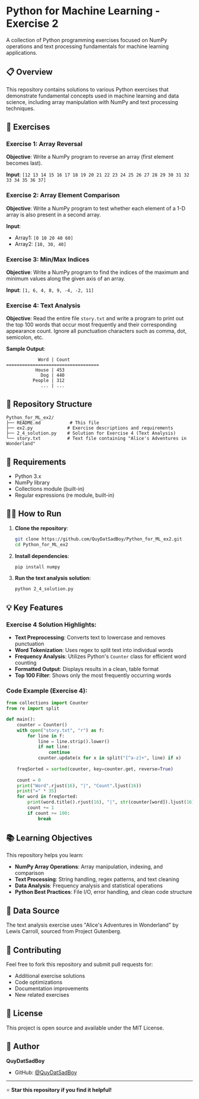 # Python for Machine Learning - Exercise 2

A collection of Python programming exercises focused on NumPy operations and text processing fundamentals for machine learning applications.

## 📋 Overview

This repository contains solutions to various Python exercises that demonstrate fundamental concepts used in machine learning and data science, including array manipulation with NumPy and text processing techniques.

## 🚀 Exercises

### Exercise 1: Array Reversal
**Objective**: Write a NumPy program to reverse an array (first element becomes last).

**Input**: `[12 13 14 15 16 17 18 19 20 21 22 23 24 25 26 27 28 29 30 31 32 33 34 35 36 37]`

### Exercise 2: Array Element Comparison
**Objective**: Write a NumPy program to test whether each element of a 1-D array is also present in a second array.

**Input**: 
- Array1: `[0 10 20 40 60]`
- Array2: `[10, 30, 40]`

### Exercise 3: Min/Max Indices
**Objective**: Write a NumPy program to find the indices of the maximum and minimum values along the given axis of an array.

**Input**: `[1, 6, 4, 8, 9, -4, -2, 11]`

### Exercise 4: Text Analysis
**Objective**: Read the entire file `story.txt` and write a program to print out the top 100 words that occur most frequently and their corresponding appearance count. Ignore all punctuation characters such as comma, dot, semicolon, etc.

**Sample Output**:
```
            Word | Count           
===================================
           House | 453             
             Dog | 440             
          People | 312             
             ... | ...             
```

## 📁 Repository Structure

```
Python_for_ML_ex2/
├── README.md           # This file
├── ex2.py             # Exercise descriptions and requirements
├── 2_4_solution.py    # Solution for Exercise 4 (Text Analysis)
└── story.txt          # Text file containing "Alice's Adventures in Wonderland"
```

## 🔧 Requirements

- Python 3.x
- NumPy library
- Collections module (built-in)
- Regular expressions (re module, built-in)

## 🏃‍♂️ How to Run

1. **Clone the repository**:
   ```bash
   git clone https://github.com/QuyDatSadBoy/Python_for_ML_ex2.git
   cd Python_for_ML_ex2
   ```

2. **Install dependencies**:
   ```bash
   pip install numpy
   ```

3. **Run the text analysis solution**:
   ```bash
   python 2_4_solution.py
   ```

## 💡 Key Features

### Exercise 4 Solution Highlights:
- **Text Preprocessing**: Converts text to lowercase and removes punctuation
- **Word Tokenization**: Uses regex to split text into individual words
- **Frequency Analysis**: Utilizes Python's `Counter` class for efficient word counting
- **Formatted Output**: Displays results in a clean, table format
- **Top 100 Filter**: Shows only the most frequently occurring words

### Code Example (Exercise 4):
```python
from collections import Counter
from re import split

def main():
    counter = Counter()
    with open("story.txt", "r") as f:
        for line in f:
            line = line.strip().lower()
            if not line:
                continue
            counter.update(x for x in split("[^a-z]+", line) if x)
    
    freqSorted = sorted(counter, key=counter.get, reverse=True)
    
    count = 0
    print("Word".rjust(16), "|", "Count".ljust(16))
    print("=" * 35)
    for word in freqSorted:
        print(word.title().rjust(16), "|", str(counter[word]).ljust(16))
        count += 1
        if count >= 100:
            break
```

## 📚 Learning Objectives

This repository helps you learn:
- **NumPy Array Operations**: Array manipulation, indexing, and comparison
- **Text Processing**: String handling, regex patterns, and text cleaning
- **Data Analysis**: Frequency analysis and statistical operations
- **Python Best Practices**: File I/O, error handling, and clean code structure

## 📖 Data Source

The text analysis exercise uses "Alice's Adventures in Wonderland" by Lewis Carroll, sourced from Project Gutenberg.

## 🤝 Contributing

Feel free to fork this repository and submit pull requests for:
- Additional exercise solutions
- Code optimizations
- Documentation improvements
- New related exercises

## 📄 License

This project is open source and available under the MIT License.

## 👤 Author

**QuyDatSadBoy**
- GitHub: [@QuyDatSadBoy](https://github.com/QuyDatSadBoy)

---

⭐ **Star this repository if you find it helpful!**
